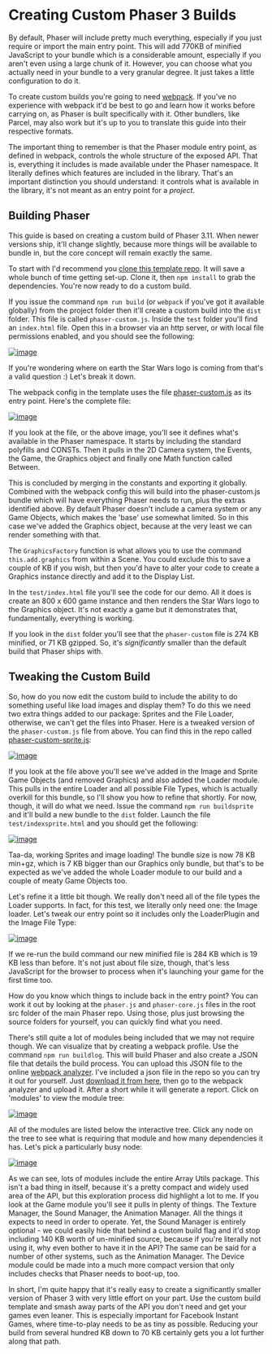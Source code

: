 # Creating Custom Phaser 3 Builds

By default, Phaser will include pretty much everything, especially if you just require or import the main entry point. This will add 770KB of minified JavaScript to your bundle which is a considerable amount, especially if you aren't even using a large chunk of it. However, you can choose what you actually need in your bundle to a very granular degree. It just takes a little configuration to do it.

To create custom builds you're going to need [webpack](https://webpack.js.org/). If you've no experience with webpack it'd be best to go and learn how it works before carrying on, as Phaser is built specifically with it. Other bundlers, like Parcel, may also work but it's up to you to translate this guide into their respective formats.

The important thing to remember is that the Phaser module entry point, as defined in webpack, controls the whole structure of the exposed API. That is, everything it includes is made available under the Phaser namespace. It literally defines which features are included in the library. That's an important distinction you should understand: it controls what is available in the library, it's not meant as an entry point for a _project_.

## Building Phaser

This guide is based on creating a custom build of Phaser 3.11. When newer versions ship, it'll change slightly, because more things will be available to bundle in, but the core concept will remain exactly the same.

To start with I'd recommend you [clone this template repo](https://github.com/photonstorm/phaser3-custom-build). It will save a whole bunch of time getting set-up. Clone it, then `npm install` to grab the dependencies. You're now ready to do a custom build.

If you issue the command `npm run build` (or `webpack` if you've got it available globally) from the project folder then it'll create a custom build into the `dist` folder. This file is called `phaser-custom.js`. Inside the `test` folder you'll find an `index.html` file. Open this in a browser via an http server, or with local file permissions enabled, and you should see the following:

[![image](https://cascade.madmimi.com/promotion_images/6092/3212/original/custom1.png?1535988194)]()

If you're wondering where on earth the Star Wars logo is coming from that's a valid question :) Let's break it down.

The webpack config in the template uses the file [phaser-custom.js](https://github.com/photonstorm/phaser3-custom-build/blob/master/phaser-custom.js) as its entry point. Here's the complete file:

[![image](https://cascade.madmimi.com/promotion_images/6092/4444/original/custom2.png?1535989284)]()

If you look at the file, or the above image, you'll see it defines what's available in the Phaser namespace. It starts by including the standard polyfills and CONSTs. Then it pulls in the 2D Camera system, the Events, the Game, the Graphics object and finally one Math function called Between.

This is concluded by merging in the constants and exporting it globally. Combined with the webpack config this will build into the phaser-custom.js bundle which will have everything Phaser needs to run, plus the extras identified above. By default Phaser doesn't include a camera system or any Game Objects, which makes the 'base' use somewhat limited. So in this case we've added the Graphics object, because at the very least we can render something with that.

The `GraphicsFactory` function is what allows you to use the command `this.add.graphics` from within a Scene. You could exclude this to save a couple of KB if you wish, but then you'd have to alter your code to create a Graphics instance directly and add it to the Display List.

In the `test/index.html` file you'll see the code for our demo. All it does is create an 800 x 600 game instance and then renders the Star Wars logo to the Graphics object. It's not exactly a game but it demonstrates that, fundamentally, everything is working.

If you look in the `dist` folder you'll see that the `phaser-custom` file is 274 KB minified, or 71 KB gzipped. So, it's _significantly_ smaller than the default build that Phaser ships with.

## Tweaking the Custom Build

So, how do you now edit the custom build to include the ability to do something useful like load images and display them? To do this we need two extra things added to our package: Sprites and the File Loader, otherwise, we can't get the files into Phaser. Here is a tweaked version of the `phaser-custom.js` file from above. You can find this in the repo called [phaser-custom-sprite.js](https://github.com/photonstorm/phaser3-custom-build/blob/master/phaser-custom-sprite.js):

[![image](https://cascade.madmimi.com/promotion_images/6092/7835/original/custom4.png?1535991630)]()

If you look at the file above you'll see we've added in the Image and Sprite Game Objects (and removed Graphics) and also added the Loader module. This pulls in the entire Loader and all possible File Types, which is actually overkill for this bundle, so I'll show you how to refine that shortly. For now, though, it will do what we need. Issue the command `npm run buildsprite` and it'll build a new bundle to the `dist` folder. Launch the file `test/indexsprite.html` and you should get the following:

[![image](https://cascade.madmimi.com/promotion_images/6092/7999/original/custom3.png?1535991809)]()

Taa-da, working Sprites and image loading! The bundle size is now 78 KB min+gz, which is 7 KB bigger than our Graphics only bundle, but that's to be expected as we've added the whole Loader module to our build and a couple of meaty Game Objects too.

Let's refine it a little bit though. We really don't need all of the file types the Loader supports. In fact, for this test, we literally only need one: the Image loader. Let's tweak our entry point so it includes only the LoaderPlugin and the Image File Type:

[![image](https://cascade.madmimi.com/promotion_images/6094/9597/original/custom5.png?1536004657)]()

If we re-run the build command our new minified file is 284 KB which is 19 KB less than before. It's not just about file size, though, that's less JavaScript for the browser to process when it's launching your game for the first time too.

How do you know which things to include back in the entry point? You can work it out by looking at the `phaser.js` and `phaser-core.js` files in the root src folder of the main Phaser repo. Using those, plus just browsing the source folders for yourself, you can quickly find what you need.

There's still quite a lot of modules being included that we may not require though. We can visualize that by creating a webpack profile. Use the command `npm run buildlog`. This will build Phaser and also create a JSON file that details the build process. You can upload this JSON file to the online [webpack analyzer](http://webpack.github.io/analyse/). I've included a json file in the repo so you can try it out for yourself. Just [download it from here](https://github.com/photonstorm/phaser3-custom-build/blob/master/webpack.build-log.json), then go to the webpack analyzer and upload it. After a short while it will generate a report. Click on 'modules' to view the module tree:

[![image](https://cascade.madmimi.com/promotion_images/6095/0953/original/custom6.png?1536005428)]()

All of the modules are listed below the interactive tree. Click any node on the tree to see what is requiring that module and how many dependencies it has. Let's pick a particularly busy node:

[![image](https://cascade.madmimi.com/promotion_images/6095/1504/original/custom7.png?1536005667)]()

As we can see, lots of modules include the entire Array Utils package. This isn't a bad thing in itself, because it's a pretty compact and widely used area of the API, but this exploration process did highlight a lot to me. If you look at the Game module you'll see it pulls in plenty of things. The Texture Manager, the Sound Manager, the Animation Manager. All the things it expects to need in order to operate. Yet, the Sound Manager is entirely optional - we could easily hide that behind a custom build flag and it'd stop including 140 KB worth of un-minified source, because if you're literally not using it, why even bother to have it in the API? The same can be said for a number of other systems, such as the Animation Manager. The Device module could be made into a much more compact version that only includes checks that Phaser needs to boot-up, too.

In short, I'm quite happy that it's really easy to create a significantly smaller version of Phaser 3 with very little effort on your part. Use the custom build template and smash away parts of the API you don't need and get your games even leaner. This is especially important for Facebook Instant Games, where time-to-play needs to be as tiny as possible. Reducing your build from several hundred KB down to 70 KB certainly gets you a lot further along that path.

